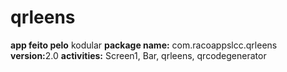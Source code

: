 # qrleens
<b>app feito pelo</b> <spoiler>kodular</spoiler>
<b>package name:</b> com.racoappslcc.qrleens
<b>version:</b>2.0
<b>activities:</b> Screen1, Bar, qrleens, qrcodegenerator 
